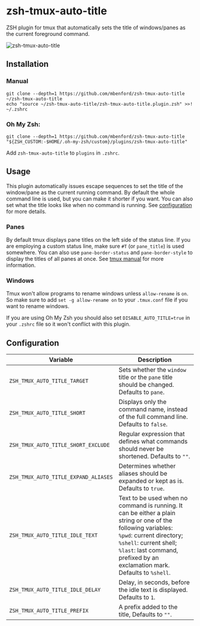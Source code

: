 # zsh-tmux-auto-title

ZSH plugin for tmux that automatically sets the title of windows/panes as the current foreground command.

![zsh-tmux-auto-title](zsh-tmux-auto-title.gif)

## Installation

### Manual

```
git clone --depth=1 https://github.com/mbenford/zsh-tmux-auto-title ~/zsh-tmux-auto-title
echo "source ~/zsh-tmux-auto-title/zsh-tmux-auto-title.plugin.zsh" >>! ~/.zshrc
```

### Oh My Zsh:

```
git clone --depth=1 https://github.com/mbenford/zsh-tmux-auto-title "${ZSH_CUSTOM:-$HOME/.oh-my-zsh/custom}/plugins/zsh-tmux-auto-title"

```

Add `zsh-tmux-auto-title` to `plugins` in `.zshrc`.

## Usage

This plugin automatically issues escape sequences to set the title of the window/pane as the current running command. By default the whole command line is used, but you can make it shorter if you want. You can also set what the title looks like when no command is running. See [configuration](#configuration) for more details.

### Panes

By default tmux displays pane titles on the left side of the status line. If you are employing a custom status line, make sure `#T` (or `pane_title`) is used somewhere. You can also use `pane-border-status` and `pane-border-style` to display the titles of all panes at once. See [tmux manual](https://www.man7.org/linux/man-pages/man1/tmux.1.html) for more information.

### Windows

Tmux won't allow programs to rename windows unless `allow-rename` is `on`. So make sure to add `set -g allow-rename on` to your `.tmux.conf` file if you want to rename windows.

If you are using Oh My Zsh you should also set `DISABLE_AUTO_TITLE=true` in your `.zshrc` file so it won't conflict with this plugin.

## Configuration


| Variable | Description |
|-|-|
| `ZSH_TMUX_AUTO_TITLE_TARGET` | Sets whether the `window` title or the `pane` title should be changed. Defaults to `pane`. |
| `ZSH_TMUX_AUTO_TITLE_SHORT` | Displays only the command name, instead of the full command line. Defaults to `false`. |
| `ZSH_TMUX_AUTO_TITLE_SHORT_EXCLUDE` | Regular expression that defines what commands should never be shortened. Defaults to `""`. |
| `ZSH_TMUX_AUTO_TITLE_EXPAND_ALIASES` | Determines whether aliases should be expanded or kept as is. Defaults to `true`. |
| `ZSH_TMUX_AUTO_TITLE_IDLE_TEXT` | Text to be used when no command is running. It can be either a plain string or one of the following variables: <br>`%pwd`: current directory; <br>`%shell`: current shell;<br>`%last`: last command, prefixed by an exclamation mark.<br>Defaults to `%shell`. |
| `ZSH_TMUX_AUTO_TITLE_IDLE_DELAY` | Delay, in seconds, before the idle text is displayed. Defaults to `1`. |
| `ZSH_TMUX_AUTO_TITLE_PREFIX` | A prefix added to the title, Defaults to `""`. |

